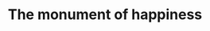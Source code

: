 ---
pid: LLP364
title: The monument of happiness
location_transcription: 
zipcode: '19120'
outside_phl: 
neighborhood: Logan,Olney
age: '11'
age_range: 6-13
instagram: 
image_file_name: LLP_364.jpg
proposal_transcription: |-
  HAPPY

  By Kyion
topic: Uplifting
topic_summary: '0'
type: Arch
keywords_other: happy, happiness
credit: Kyion Gladden M2m.Kiy
image_labels: 
twitter: 
facebook: 
permalink: "/monuments/llp364/"
layout: item-page
---
